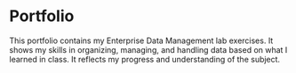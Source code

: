 # Portfolio
This portfolio contains my Enterprise Data Management lab exercises. It shows my skills in organizing, managing, and handling data based on what I learned in class. It reflects my progress and understanding of the subject.
